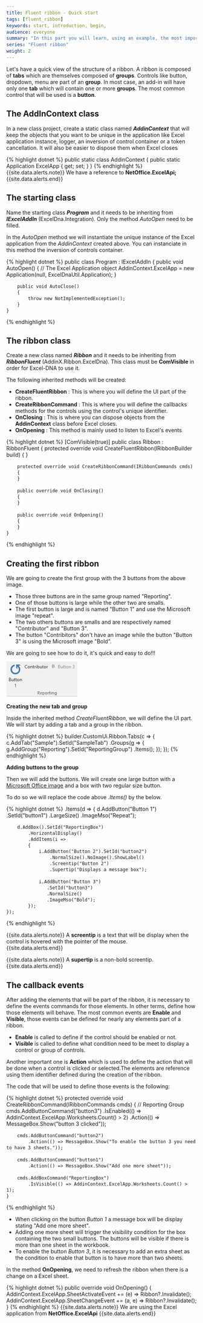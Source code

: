 ```yaml
---
title: Fluent ribbon - Quick start
tags: [fluent_ribbon]
keywords: start, introduction, begin, 
audience: everyone
summary: "In this part you will learn, using an example, the most important concepts to build quickly your first ribbon. We will see how to create a ribbon and how to hook events to its controls. You will be able to use the ribbon builder right away." 
series: "Fluent ribbon"
weight: 2
---
```


Let's have a quick view of the structure of a ribbon. A ribbon is composed of **tabs** which are themselves composed of **groups**. Controls like button, dropdown, menu are part of an **group**. In most case, an add-in will have only one **tab** which will contain one or more **groups**. The most common control that will be used is a **button**.

## The AddInContext class

In a new class project, create a static class named ***AddinContext*** that will keep the objects that you want to be unique in the application like Excel application instance, logger, an inversion of control container or a token cancellation. It will also be easier to dispose them when Excel closes

{% highlight dotnet %}
    public static class AddinContext
    {
        public static Application ExcelApp { get; set; }
    }
{% endhighlight %}
{{site.data.alerts.note}}
We have a reference to <b>NetOffice.ExcelApi;</b>
{{site.data.alerts.end}}


## The starting class

Name the starting class ***Program*** and it needs to be inheriting from  ***IExcelAddIn*** (ExcelDna.Integration).
Only the method *AutoOpen* need to be filled.

In the *AutoOpen* method we will instantiate the unique instance of the Excel application from the *AddinContext* created above. You can instanciate in this method the inversion of controls container.

{% highlight dotnet %}
    public class Program : IExcelAddIn
    {
        public void AutoOpen()
        {
            // The Excel Application object
            AddinContext.ExcelApp = new Application(null, ExcelDnaUtil.Application);
        }

        public void AutoClose()
        {
            throw new NotImplementedException();
        }
    }
{% endhighlight %}

## The ribbon class

Create a new class named ***Ribbon*** and it needs to be inheriting from  ***RibbonFluent*** (AddinX.Ribbon.ExcelDna).
This class must be **ComVisible** in order for Excel-DNA to use it.

The following inherited methods will be created:

* **CreateFluentRibbon** : This is where you will define the UI part of the ribbon.
* **CreateRibbonCommand** : This is where you will define the callbacks methods for the controls using the control's unique identifier.
* **OnClosing** : This is where you can dispose objects from the **AddinContext** class before Excel closes.
* **OnOpening** : This method is mainly used to listen to Excel's events

{% highlight dotnet %}
    [ComVisible(true)]
    public class Ribbon : RibbonFluent
    {
        protected override void CreateFluentRibbon(IRibbonBuilder build)
        {
        }

        protected override void CreateRibbonCommand(IRibbonCommands cmds)
        {
        }

        public override void OnClosing()
        {
        }

        public override void OnOpening()
        {
        }
    }
{% endhighlight %}

## Creating the first ribbon
 
 We are going to create the first group with the 3 buttons from the above image.

 * Those three buttons are in the same group named "Reporting".
 * One of those buttons is large while the other two are smalls.
 * The first button is large and is named "Button 1" and use the Microsoft image "repeat".
 * The two others buttons are smalls and are respectively named "Contributor" and "Button 3".
 * The button "Contribitors" don't have an image while the button "Button 3" is using the Microsoft image "Bold".

 We are going to see how to do it, it's quick and easy to do!!!

 ![Three buttons](images/quickStartThreeButtons.png)

**Creating the new tab and group**

Inside the inherited method *CreateFluentRibbon*, we will define the UI part. We will start by adding a tab and a group in the ribbon.

{% highlight dotnet %}
	builder.CustomUi.Ribbon.Tabs(c =>
	{
		c.AddTab("Sample").SetId("SampleTab")
		    .Groups(g =>
		    {
		        g.AddGroup("Reporting").SetId("ReportingGroup")
		            .Items(); 
		    });
	});
{% endhighlight %}

**Adding buttons to the group**

Then we will add the buttons. We will create one large button with a [Microsoft Office image](https://imagemso.codeplex.com/) and a box with two regular size button. 

To do so we will replace the code above *.Items()* by the below.

{% highlight dotnet %}
	.Items(d =>
	{
	    d.AddButton("Button 1")
	        .SetId("button1")
	        .LargeSize()
	        .ImageMso("Repeat");

	    d.AddBox().SetId("ReportingBox")
	        .HorizontalDisplay()
	        .AddItems(i =>
	        {  
	            i.AddButton("Button 2").SetId("button2")
	                .NormalSize().NoImage().ShowLabel()	                
	                .Screentip("Button 2")
                    .Supertip("Displays a message box");

	            i.AddButton("Button 3")
	               .SetId("button3")
	               .NormalSize()
	               .ImageMso("Bold");
	        });
	});
{% endhighlight %}

{{site.data.alerts.note}}
 A <strong>screentip</strong> is a text that will be display when the control is hovered with the pointer of the mouse.  
{{site.data.alerts.end}}

{{site.data.alerts.note}}
 A <strong>supertip</strong> is a non-bold screentip.
{{site.data.alerts.end}}


## The callback events

After adding the elements that will be part of the ribbon, it is necessary to define the events commands for those elements. In other terms, define how those elements will behave. The most common events are **Enable** and **Visible**, those events can be defined for nearly any elements part of a ribbon.

* **Enable** is called to define if the control should be enabled or not.
* **Visible** is called to define what condition need to be meet to display a control or group of controls. 

Another important one is **Action** which is used to define the action that will be done when a control is clicked or selected.The elements are reference using them identifier defined during the creation of the ribbon.

The code that will be used to define those events is the following:

{% highlight dotnet %}
    protected override void CreateRibbonCommand(IRibbonCommands cmds)
    {
        // Reporting Group
        cmds.AddButtonCommand("button3")
            .IsEnabled(() => AddinContext.ExcelApp.Worksheets.Count() > 2)
            .Action(() => MessageBox.Show("button 3 clicked"));

        cmds.AddButtonCommand("button2")
            .Action(() => MessageBox.Show("To enable the button 3 you need to have 3 sheets."));

        cmds.AddButtonCommand("button1")
            .Action(() => MessageBox.Show("Add one more sheet"));

        cmds.AddBoxCommand("ReportingBox")
            .IsVisible(() => AddinContext.ExcelApp.Worksheets.Count() > 1);
    }
{% endhighlight %}

* When clicking on the button *Button 1* a message box will be display stating "Add one more sheet".
* Adding one more sheet will trigger the visibility condition for the box containing the two small buttons. The buttons will be visible if there is more than one sheet in the workbook.
* To enable the button *Button 3*, it is necessary to add an extra sheet as the condition to enable that button is to have more than two sheets.

In the method **OnOpening**, we need to refresh the ribbon when there is a change on a Excel sheet.

{% highlight dotnet %}
    public override void OnOpening()
    {
        AddinContext.ExcelApp.SheetActivateEvent += (e) => Ribbon?.Invalidate();
        AddinContext.ExcelApp.SheetChangeEvent += (a, e) => Ribbon?.Invalidate();
    }
{% endhighlight %}
{{site.data.alerts.note}} We are using the Excel application from <b>NetOffice.ExcelApi</b> {{site.data.alerts.end}}